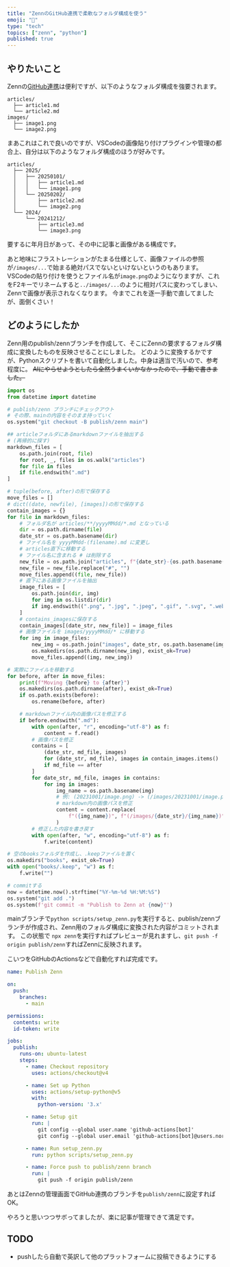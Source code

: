 ```yaml
---
title: "ZennのGitHub連携で柔軟なフォルダ構成を使う"
emoji: "🤖"
type: "tech"
topics: ["zenn", "python"]
published: true
---
```


## やりたいこと
Zennの[GitHub連携](https://zenn.dev/zenn/articles/connect-to-github)は便利ですが、以下のようなフォルダ構成を強要されます。

```
articles/
  ├── article1.md
  └── article2.md
images/
  ├── image1.png
  └── image2.png
```

まあこれはこれで良いのですが、VSCodeの画像貼り付けプラグインや管理の都合上、自分は以下のようなフォルダ構成のほうが好みです。

```
articles/
  ├── 2025/
  │   ├── 20250101/
  │   │   ├── article1.md
  │   │   └── image1.png
  │   └── 20250202/
  │       ├── article2.md
  │       └── image2.png
  └── 2024/
      └── 20241212/
          ├── article3.md
          └── image3.png
```

要するに年月日があって、その中に記事と画像がある構成です。

あと地味にフラストレーションがたまる仕様として、画像ファイルの参照が`/images/...`で始まる絶対パスでないといけないというのもあります。
VSCodeの貼り付けを使うとファイル名が`image.png`のようになりますが、これをF2キーでリネームすると`../images/...`のように相対パスに変わってしまい、Zennで画像が表示されなくなります。
今までこれを逐一手動で直してましたが、面倒くさい！

## どのようにしたか
Zenn用のpublish/zennブランチを作成して、そこにZennの要求するフォルダ構成に変換したものを反映させることにしました。
どのように変換するかですが、Pythonスクリプトを書いて自動化しました。中身は適当で汚いので、参考程度に。
~~AIにやらせようとしたら全然うまくいかなかったので、手動で書きました。~~

```python
import os
from datetime import datetime

# publish/zenn ブランチにチェックアウト
# その際、mainの内容をそのまま持っていく
os.system("git checkout -B publish/zenn main")

## articleフォルダにあるmarkdownファイルを抽出する
# (再帰的に探す)
markdown_files = [
    os.path.join(root, file)
    for root, _, files in os.walk("articles")
    for file in files
    if file.endswith(".md")
]

# tuple(before, after)の形で保存する
move_files = []
# dict((date, newfile), [images])の形で保存する
contain_images = {}
for file in markdown_files:
    # フォルダ名が articles/**/yyyyMMdd/*.md となっている
    dir = os.path.dirname(file)
    date_str = os.path.basename(dir)
    # ファイル名を yyyyMMdd-(filename).md に変更し
    # articles直下に移動する
    # ファイル名に含まれる # は削除する
    new_file = os.path.join("articles", f"{date_str}-{os.path.basename(file)}")
    new_file = new_file.replace("#", "")
    move_files.append((file, new_file))
    # 直下にある画像ファイルを抽出
    image_files = [
        os.path.join(dir, img)
        for img in os.listdir(dir)
        if img.endswith((".png", ".jpg", ".jpeg", ".gif", ".svg", ".webp"))
    ]
    # contains_imagesに保存する
    contain_images[(date_str, new_file)] = image_files
    # 画像ファイルを images/yyyyMMdd/* に移動する
    for img in image_files:
        new_img = os.path.join("images", date_str, os.path.basename(img))
        os.makedirs(os.path.dirname(new_img), exist_ok=True)
        move_files.append((img, new_img))

# 実際にファイルを移動する
for before, after in move_files:
    print(f"Moving {before} to {after}")
    os.makedirs(os.path.dirname(after), exist_ok=True)
    if os.path.exists(before):
        os.rename(before, after)

    # markdownファイル内の画像パスを修正する
    if before.endswith(".md"):
        with open(after, "r", encoding="utf-8") as f:
            content = f.read()
        # 画像パスを修正
        contains = [
            (date_str, md_file, images)
            for (date_str, md_file), images in contain_images.items()
            if md_file == after
        ]
        for date_str, md_file, images in contains:
            for img in images:
                img_name = os.path.basename(img)
                # 例: (20231001/image.png) -> (/images/20231001/image.png)
                # markdown内の画像パスを修正
                content = content.replace(
                    f"({img_name})", f"(/images/{date_str}/{img_name})"
                )
        # 修正した内容を書き戻す
        with open(after, "w", encoding="utf-8") as f:
            f.write(content)

# 空のbooksフォルダを作成し、.keepファイルを置く
os.makedirs("books", exist_ok=True)
with open("books/.keep", "w") as f:
    f.write("")

# commitする
now = datetime.now().strftime("%Y-%m-%d %H:%M:%S")
os.system("git add .")
os.system(f'git commit -m "Publish to Zenn at {now}"')
```

mainブランチで`python scripts/setup_zenn.py`を実行すると、publish/zennブランチが作成され、Zenn用のフォルダ構成に変換された内容がコミットされます。
この状態で `npx zenn`を実行すればプレビューが見れますし、`git push -f origin publish/zenn`すればZennに反映されます。

こいつをGitHubのActionsなどで自動化すれば完成です。

```yml
name: Publish Zenn

on:
  push:
    branches:
      - main

permissions:
  contents: write
  id-token: write  

jobs:
  publish:
    runs-on: ubuntu-latest
    steps:
      - name: Checkout repository
        uses: actions/checkout@v4

      - name: Set up Python
        uses: actions/setup-python@v5
        with:
          python-version: '3.x'

      - name: Setup git
        run: |
          git config --global user.name 'github-actions[bot]'
          git config --global user.email 'github-actions[bot]@users.noreply.github.com'

      - name: Run setup_zenn.py
        run: python scripts/setup_zenn.py

      - name: Force push to publish/zenn branch
        run: |
          git push -f origin publish/zenn
```

あとはZennの管理画面でGitHub連携のブランチを`publish/zenn`に設定すればOK。

やろうと思いつつサボってましたが、楽に記事が管理できて満足です。

## TODO
- pushしたら自動で英訳して他のプラットフォームに投稿できるようにする

